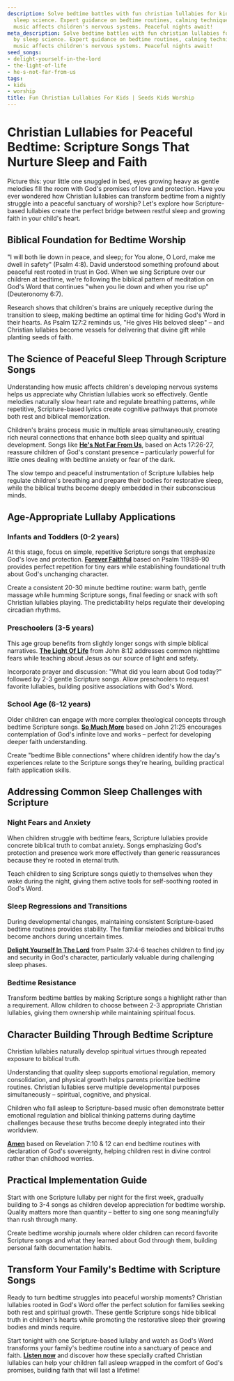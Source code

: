 ```yaml
---
description: Solve bedtime battles with fun christian lullabies for kids backed by
  sleep science. Expert guidance on bedtime routines, calming techniques, and how
  music affects children's nervous systems. Peaceful nights await!
meta_description: Solve bedtime battles with fun christian lullabies for kids backed
  by sleep science. Expert guidance on bedtime routines, calming techniques, and how
  music affects children's nervous systems. Peaceful nights await!
seed_songs:
- delight-yourself-in-the-lord
- the-light-of-life
- he-s-not-far-from-us
tags:
- kids
- worship
title: Fun Christian Lullabies For Kids | Seeds Kids Worship
---
```

# Christian Lullabies for Peaceful Bedtime: Scripture Songs That Nurture Sleep and Faith

Picture this: your little one snuggled in bed, eyes growing heavy as gentle melodies fill the room with God's promises of love and protection. Have you ever wondered how Christian lullabies can transform bedtime from a nightly struggle into a peaceful sanctuary of worship? Let's explore how Scripture-based lullabies create the perfect bridge between restful sleep and growing faith in your child's heart.

## Biblical Foundation for Bedtime Worship

"I will both lie down in peace, and sleep; for You alone, O Lord, make me dwell in safety" (Psalm 4:8). David understood something profound about peaceful rest rooted in trust in God. When we sing Scripture over our children at bedtime, we're following the biblical pattern of meditation on God's Word that continues "when you lie down and when you rise up" (Deuteronomy 6:7).

Research shows that children's brains are uniquely receptive during the transition to sleep, making bedtime an optimal time for hiding God's Word in their hearts. As Psalm 127:2 reminds us, "He gives His beloved sleep" – and Christian lullabies become vessels for delivering that divine gift while planting seeds of faith.

## The Science of Peaceful Sleep Through Scripture Songs

Understanding how music affects children's developing nervous systems helps us appreciate why Christian lullabies work so effectively. Gentle melodies naturally slow heart rate and regulate breathing patterns, while repetitive, Scripture-based lyrics create cognitive pathways that promote both rest and biblical memorization.

Children's brains process music in multiple areas simultaneously, creating rich neural connections that enhance both sleep quality and spiritual development. Songs like **[He's Not Far From Us](https://seedskidsworship.com/product/hes-not-far-from-us-acts-1726-27-2/)**, based on Acts 17:26-27, reassure children of God's constant presence – particularly powerful for little ones dealing with bedtime anxiety or fear of the dark.

The slow tempo and peaceful instrumentation of Scripture lullabies help regulate children's breathing and prepare their bodies for restorative sleep, while the biblical truths become deeply embedded in their subconscious minds.

## Age-Appropriate Lullaby Applications

### Infants and Toddlers (0-2 years)
At this stage, focus on simple, repetitive Scripture songs that emphasize God's love and protection. **[Forever Faithful](https://seedskidsworship.com/product/forever-faithful-psalm-11989-90/)** based on Psalm 119:89-90 provides perfect repetition for tiny ears while establishing foundational truth about God's unchanging character.

Create a consistent 20-30 minute bedtime routine: warm bath, gentle massage while humming Scripture songs, final feeding or snack with soft Christian lullabies playing. The predictability helps regulate their developing circadian rhythms.

### Preschoolers (3-5 years)
This age group benefits from slightly longer songs with simple biblical narratives. **[The Light Of Life](https://seedskidsworship.com/product/the-light-of-life-john-812/)** from John 8:12 addresses common nighttime fears while teaching about Jesus as our source of light and safety.

Incorporate prayer and discussion: "What did you learn about God today?" followed by 2-3 gentle Scripture songs. Allow preschoolers to request favorite lullabies, building positive associations with God's Word.

### School Age (6-12 years)
Older children can engage with more complex theological concepts through bedtime Scripture songs. **[So Much More](https://seedskidsworship.com/product/so-much-more-john-2125-esv/)** based on John 21:25 encourages contemplation of God's infinite love and works – perfect for developing deeper faith understanding.

Create "bedtime Bible connections" where children identify how the day's experiences relate to the Scripture songs they're hearing, building practical faith application skills.

## Addressing Common Sleep Challenges with Scripture

### Night Fears and Anxiety
When children struggle with bedtime fears, Scripture lullabies provide concrete biblical truth to combat anxiety. Songs emphasizing God's protection and presence work more effectively than generic reassurances because they're rooted in eternal truth.

Teach children to sing Scripture songs quietly to themselves when they wake during the night, giving them active tools for self-soothing rooted in God's Word.

### Sleep Regressions and Transitions
During developmental changes, maintaining consistent Scripture-based bedtime routines provides stability. The familiar melodies and biblical truths become anchors during uncertain times.

**[Delight Yourself In The Lord](https://seedskidsworship.com/product/seeds-of-purpose-vol-4/)** from Psalm 37:4-6 teaches children to find joy and security in God's character, particularly valuable during challenging sleep phases.

### Bedtime Resistance
Transform bedtime battles by making Scripture songs a highlight rather than a requirement. Allow children to choose between 2-3 appropriate Christian lullabies, giving them ownership while maintaining spiritual focus.

## Character Building Through Bedtime Scripture

Christian lullabies naturally develop spiritual virtues through repeated exposure to biblical truth.

Understanding that quality sleep supports emotional regulation, memory consolidation, and physical growth helps parents prioritize bedtime routines. Christian lullabies serve multiple developmental purposes simultaneously – spiritual, cognitive, and physical.

Children who fall asleep to Scripture-based music often demonstrate better emotional regulation and biblical thinking patterns during daytime challenges because these truths become deeply integrated into their worldview.

**[Amen](https://seedskidsworship.com/product/seeds-of-praise-vol-3/)** based on Revelation 7:10 & 12 can end bedtime routines with declaration of God's sovereignty, helping children rest in divine control rather than childhood worries.

## Practical Implementation Guide

Start with one Scripture lullaby per night for the first week, gradually building to 3-4 songs as children develop appreciation for bedtime worship. Quality matters more than quantity – better to sing one song meaningfully than rush through many.

Create bedtime worship journals where older children can record favorite Scripture songs and what they learned about God through them, building personal faith documentation habits.

## Transform Your Family's Bedtime with Scripture Songs

Ready to turn bedtime struggles into peaceful worship moments? Christian lullabies rooted in God's Word offer the perfect solution for families seeking both rest and spiritual growth. These gentle Scripture songs hide biblical truth in children's hearts while promoting the restorative sleep their growing bodies and minds require.

Start tonight with one Scripture-based lullaby and watch as God's Word transforms your family's bedtime routine into a sanctuary of peace and faith. **[Listen now](https://seedskidsworship.com)** and discover how these specially crafted Christian lullabies can help your children fall asleep wrapped in the comfort of God's promises, building faith that will last a lifetime!

<script type="application/ld+json">
{
  "@context": "https://schema.org",
  "@type": "Article",
  "headline": "Fun Christian Lullabies For Kids",
  "author": {
    "@type": "Organization",
    "name": "Seeds Kids Worship"
  },
  "publisher": {
    "@type": "Organization",
    "name": "Seeds Kids Worship",
    "logo": {
      "@type": "ImageObject",
      "url": "https://seedskidsworship.com/logo.png"
    }
  },
  "datePublished": "2025-09-04T12:23:53.330994",
  "dateModified": "2025-09-04T12:23:53.331009",
  "description": "Solve bedtime battles with fun christian lullabies for kids backed by sleep science. Expert guidance on bedtime routines, calming techniques, and how music affe",
  "mainEntityOfPage": {
    "@type": "WebPage",
    "@id": "https://seedskidsworship.com/activities/fun-christian-lullabies-for-kids/"
  }
}
</script>

<script type="application/ld+json">
{
  "@context": "https://schema.org",
  "@type": "Product",
  "name": "Delight Yourself In The Lord",
  "description": "Scripture-based worship song from Psalm 37:4-6 teaching children to delight in the Lord and commit their way to Him. Designed for children's ministry and family worship helping kids memorize God's Word through engaging music and worship.",
  "url": "https://seedskidsworship.com/product/seeds-of-purpose-vol-4/",
  "brand": {
    "@type": "Brand",
    "name": "Seeds Kids Worship"
  },
  "category": "Children's Christian Music",
  "album": "Seeds of Purpose"
}
</script>

<script type="application/ld+json">
{
  "@context": "https://schema.org",
  "@type": "Product",
  "name": "The Light Of Life",
  "description": "Illuminating song about Jesus as the light of life from John 8:12",
  "url": "https://seedskidsworship.com/product/the-light-of-life-john-812/",
  "brand": {
    "@type": "Brand",
    "name": "Seeds Kids Worship"
  },
  "category": "Children's Christian Music",
  "album": "Power"
}
</script>

<script type="application/ld+json">
{
  "@context": "https://schema.org",
  "@type": "Product",
  "name": "He's Not Far From Us",
  "description": "A song about God's nearness and presence with us",
  "url": "https://seedskidsworship.com/product/hes-not-far-from-us-acts-1726-27-2/",
  "brand": {
    "@type": "Brand",
    "name": "Seeds Kids Worship"
  },
  "category": "Children's Christian Music",
  "album": "I AM with You"
}
</script>

<script type="application/ld+json">
{
